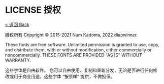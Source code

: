 # LICENSE 授权
[< 返回 Back](./README.md)

版权所有 Copyright © 2015-2021 Num Kadoma, 2022 diaowinner.

These fonts are free software.
Unlimited permission is granted to use, copy, and distribute them, with or without modification, either commercially or noncommercially.
THESE FONTS ARE PROVIDED "AS IS" WITHOUT WARRANTY.

这些字体是自由软件。
您可以自由使用、复制和重新分发，无论是否进行任何修改或用于商业用途。这些字体 “按原样” 提供，不做担保。

